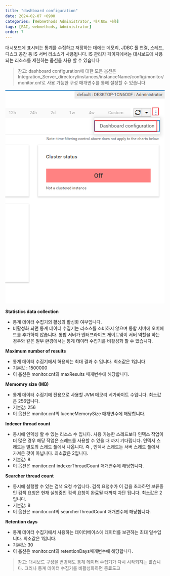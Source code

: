 ```yaml
---
title: "dashboard configuration"
date: 2024-02-07 +0900
categories: [Webmethods Administrator, 대시보드 사용]
tags: [EAI, webmethods, Administrator]
order: 7
---
```


대시보드에 표시되는 통계를 수집하고 저장하는 데에는 메모리, JDBC 풀 연결, 스레드, 디스크 공간 등 IS 서버 리소스가 사용됩니다. IS 관리자 페이지에서는 대시보드에 사용되는 리소스를 제한하는 옵션을 사용 할 수 있습니다

> 참고: dashboard configuration에 대한 모든 옵션은 Integration_Server_directory/instances/instanceName/config/monitor/monitor.cnf로 사용 가능한 구성 매개변수를 통해 설정할 수 있습니다
> 

![Untitled](/assets/img/2024-02-07-대시보드_configuration/Untitled.png)

**Statistics data collection**

- 통계 데이터 수집기의 활성의 활성화 여부입니다.
- 비활성화 되면 통계 데이터 수집기는 리소스를 소비하지 않으며 통합 서버에 오버헤드를 추가하지 않습니다. 통합 서버가 엔터프라이즈 게이트웨이 서버 역할을 하는 경우와 같은 일부 환경에서는 통계 데이터 수집기를 비활성화 할 수 있습니다.

**Maximum number of results**

- 통계 데이터 수집기에서 허용되는 최대 결과 수 입니다. 최소값은 1입니다
- 기본값 : 1500000
- 이 옵션은  monitor.cnf의 maxResults 매개변수에 해당합니다.

**Memomry size (MB)**

- 통계 데이터 수집기에 전용으로 사용할 JVM 메모리 베가바이트 수입니다. 최소값은 256입니다.
- 기본값: 256
- 이 옵션은 monitor.cnf의 luceneMemorySize 매개변수에 해당합니다.

**Indexer thread count**

- 동시에 인덱싱 할 수 있는 리소스 수 입니다. 사용 가능한 스레드보다 인덱스 작업이 더 많은 경우 해당 작업은 스레드를 사용할 수 있을 때 까지 기다립니다. 인덱서 스레드는 별도의 스레드 풀에서 나옵니다. 즉 , 인덱서 스레드는 서버 스레드 풀에서 가져온 것이 아닙니다. 최소값은 2입니다.
- 기본값: 8
- 이 옵션은 monitor.cnf indexerThreadCount 매개변수에 해당합니다.

**Searcher thread count**

- 동시에 실행할 수 있는 검색 요청 수입니다. 검색 요청수가 이 값을 초과하면 보류중인 검색 요청은 현재 실행중인 검색 요청이 완료될 때까지 차단 됩니다. 최소값은 2입니다.
- 기본값: 8
- 이 옵션은 monitor.cnf의 searcherThreadCount 매개변수에 해당합니다.

**Retention days**

- 통계 데이터 수집기에서 사용하는 데이터베이스에 데이터를 보관하는 최대 일수입니다. 최소값은 1입니다.
- 기본값: 30
- 이 옵션은 monitor.cnf의 retentionDays매개변수에 해당합니다.

> 참고: 대시보드 구성을 변경해도 통계 데이터 수집기가 다시 시작되지는 않습니다. 그러나 통계 데이터 수집기를 비활성화하면 종료도고
>